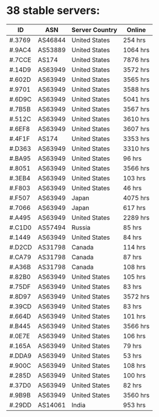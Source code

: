 # 38 stable servers:

| ID | ASN | Server Country | Online |
| ------ | ------ | ------ | ------ |
| #.3769 | AS46844 | United States | 254 hrs |
| #.9AC4 | AS53889 | United States | 1064 hrs |
| #.7CCE | AS174 | United States | 7876 hrs |
| #.14D9 | AS63949 | United States | 3572 hrs |
| #.602D | AS63949 | United States | 3565 hrs |
| #.9701 | AS63949 | United States | 3588 hrs |
| #.6D9C | AS63949 | United States | 5041 hrs |
| #.7B5B | AS63949 | United States | 3567 hrs |
| #.512C | AS63949 | United States | 3610 hrs |
| #.6EF8 | AS63949 | United States | 3607 hrs |
| #.4F1F | AS174 | United States | 3353 hrs |
| #.D363 | AS63949 | United States | 3310 hrs |
| #.BA95 | AS63949 | United States | 96 hrs |
| #.8051 | AS63949 | United States | 3566 hrs |
| #.3EB4 | AS63949 | United States | 103 hrs |
| #.F803 | AS63949 | United States | 46 hrs |
| #.F507 | AS63949 | Japan | 4075 hrs |
| #.7066 | AS63949 | Japan | 617 hrs |
| #.A495 | AS63949 | United States | 2289 hrs |
| #.C1D0 | AS57494 | Russia | 85 hrs |
| #.1449 | AS63949 | United States | 84 hrs |
| #.D2CD | AS31798 | Canada | 114 hrs |
| #.CA79 | AS31798 | Canada | 87 hrs |
| #.A36B | AS31798 | Canada | 108 hrs |
| #.82B0 | AS63949 | United States | 105 hrs |
| #.75DF | AS63949 | United States | 83 hrs |
| #.8D97 | AS63949 | United States | 3572 hrs |
| #.39CD | AS63949 | United States | 83 hrs |
| #.664D | AS63949 | United States | 101 hrs |
| #.B445 | AS63949 | United States | 3566 hrs |
| #.0E7E | AS63949 | United States | 106 hrs |
| #.165A | AS63949 | United States | 79 hrs |
| #.DDA9 | AS63949 | United States | 53 hrs |
| #.900C | AS63949 | United States | 108 hrs |
| #.285D | AS63949 | United States | 100 hrs |
| #.37D0 | AS63949 | United States | 82 hrs |
| #.9B9B | AS63949 | United States | 3560 hrs |
| #.29DD | AS14061 | India | 953 hrs |

